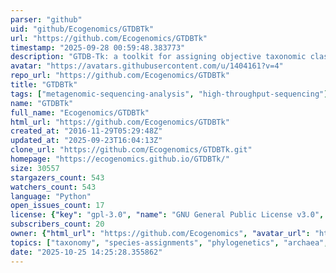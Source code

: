 ```yaml
---
parser: "github"
uid: "github/Ecogenomics/GTDBTk"
url: "https://github.com/Ecogenomics/GTDBTk"
timestamp: "2025-09-28 00:59:48.383773"
description: "GTDB-Tk: a toolkit for assigning objective taxonomic classifications to bacterial and archaeal genomes."
avatar: "https://avatars.githubusercontent.com/u/1404161?v=4"
repo_url: "https://github.com/Ecogenomics/GTDBTk"
title: "GTDBTk"
tags: ["metagenomic-sequencing-analysis", "high-throughput-sequencing"]
name: "GTDBTk"
full_name: "Ecogenomics/GTDBTk"
html_url: "https://github.com/Ecogenomics/GTDBTk"
created_at: "2016-11-29T05:29:48Z"
updated_at: "2025-09-23T16:04:13Z"
clone_url: "https://github.com/Ecogenomics/GTDBTk.git"
homepage: "https://ecogenomics.github.io/GTDBTk/"
size: 30557
stargazers_count: 543
watchers_count: 543
language: "Python"
open_issues_count: 17
license: {"key": "gpl-3.0", "name": "GNU General Public License v3.0", "spdx_id": "GPL-3.0", "url": "https://api.github.com/licenses/gpl-3.0", "node_id": "MDc6TGljZW5zZTk="}
subscribers_count: 20
owner: {"html_url": "https://github.com/Ecogenomics", "avatar_url": "https://avatars.githubusercontent.com/u/1404161?v=4", "login": "Ecogenomics", "type": "Organization"}
topics: ["taxonomy", "species-assignments", "phylogenetics", "archaea", "bacteria", "nomenclature", "bioinformatics", "metagenomics"]
date: "2025-10-25 14:25:28.355862"
---
```

